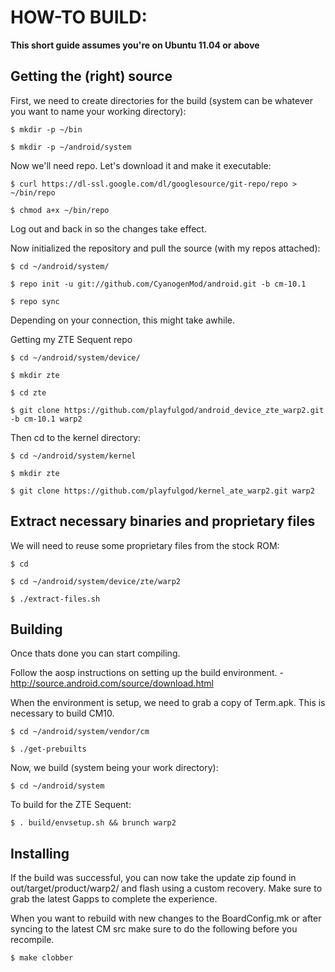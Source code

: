 HOW-TO BUILD:
=============

**This short guide assumes you're on Ubuntu 11.04 or above**

Getting the (right) source
--------------------------

First, we need to create directories for the build (system can be whatever you want to name your working directory):

    $ mkdir -p ~/bin

    $ mkdir -p ~/android/system

Now we'll need repo. Let's download it and make it executable:

    $ curl https://dl-ssl.google.com/dl/googlesource/git-repo/repo > ~/bin/repo

    $ chmod a+x ~/bin/repo

Log out and back in so the changes take effect.

Now initialized the repository and pull the source (with my repos attached):

    $ cd ~/android/system/
    
    $ repo init -u git://github.com/CyanogenMod/android.git -b cm-10.1
    
    $ repo sync

Depending on your connection, this might take awhile.

Getting my ZTE Sequent repo
	
	$ cd ~/android/system/device/

	$ mkdir zte

	$ cd zte

	$ git clone https://github.com/playfulgod/android_device_zte_warp2.git -b cm-10.1 warp2

Then cd to the kernel directory:

	$ cd ~/android/system/kernel

	$ mkdir zte

	$ git clone https://github.com/playfulgod/kernel_ate_warp2.git warp2

Extract necessary binaries and proprietary files 
------------------------------------------------

We will need to reuse some proprietary files from the stock ROM:

    $ cd
    
    $ cd ~/android/system/device/zte/warp2
    
    $ ./extract-files.sh

Building
-------------
Once thats done you can start compiling.

Follow the aosp instructions on setting up the build environment. - http://source.android.com/source/download.html

When the environment is setup, we need to grab a copy of Term.apk. This is necessary to build CM10.

    $ cd ~/android/system/vendor/cm

    $ ./get-prebuilts

Now, we build (system being your work directory):

    $ cd ~/android/system

To build for the ZTE Sequent:
    
    $ . build/envsetup.sh && brunch warp2


Installing
---------------
If the build was successful, you can now take the update zip found in out/target/product/warp2/ and flash using a custom recovery. Make sure to grab the latest Gapps to complete the experience.

When you want to rebuild with new changes to the BoardConfig.mk or after syncing to the latest CM src make sure to do the following before you recompile.

    $ make clobber



